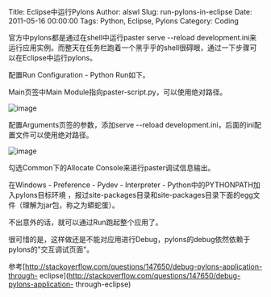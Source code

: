 Title: Eclipse中运行Pylons
Author: alswl
Slug: run-pylons-in-eclipse
Date: 2011-05-16 00:00:00
Tags: Python, Eclipse, Pylons
Category: Coding

官方中pylons都是通过在shell中运行paster serve --reload
development.ini来运行应用实例。而整天在任务栏跑着一个黑乎乎的shell很碍眼，通过一下步骤可以在Eclipse中运行pylons。

配置Run Configuration - Python Run如下。

Main页签中Main Module指向paster-script.py，可以使用绝对路径。

![image](http://upload.log4d.com/upload_dropbox/201105/eclipse-main.png)

配置Arguments页签的参数，添加serve --reload development.ini，后面的ini配置文件可以使用绝对路径。

![image](http://upload.log4d.com/upload_dropbox/201105/eclipse-arguments.png)

勾选Common下的Allocate Console来进行paster调试信息输出。

在Windows - Preference - Pydev - Interpreter - Python中的PYTHONPATH加入pylons目标环境
，报过site-packages目录和site-packages目录下面的egg文件（理解为jar包，称之为蟒蛇蛋）。

不出意外的话，就可以通过Run跑起整个应用了。

很可惜的是，这样做还是不能对应用进行Debug，pylons的debug依然依赖于pylons的"交互调试页面"。

参考[http://stackoverflow.com/questions/147650/debug-pylons-application-through-
eclipse](http://stackoverflow.com/questions/147650/debug-pylons-application-
through-eclipse)


